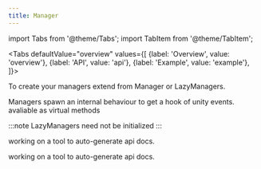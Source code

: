 ```yaml
---
title: Manager
---
```


import Tabs from '@theme/Tabs';
import TabItem from '@theme/TabItem';

<Tabs
  defaultValue="overview"
  values={[
    {label: 'Overview', value: 'overview'},
    {label: 'API', value: 'api'},
    {label: 'Example', value: 'example'},
  ]}>
<TabItem value="overview">

To create your managers extend from Manager or LazyManagers.

Managers spawn an internal behaviour to get a hook of unity events. avaliable as virtual methods

:::note
LazyManagers need not be initialized
:::

</TabItem>
<TabItem value="api">
working on a tool to auto-generate api docs.
</TabItem>
<TabItem value="example">

working on a tool to auto-generate api docs.

</TabItem>
</Tabs>